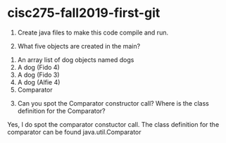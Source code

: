 # cisc275-fall2019-first-git
1. Create java files to make this code compile and run.

2. What five objects are created in the main?

  1) An array list of dog objects named dogs
  2) A dog (Fido 4) 
  3) A dog (Fido 3)
  4) A dog (Alfie 4) 
  5) Comparator 

3. Can you spot the Comparator constructor call? Where is the class definition for the Comparator?

  Yes, I do spot the comparator constuctor call. The class definition for the comparator can be found java.util.Comparator
